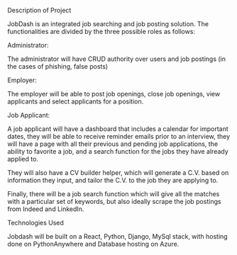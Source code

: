 Description of Project 

 

JobDash is an integrated job searching and job posting solution. The functionalities are divided by the three possible roles as follows: 

Administrator: 

The administrator will have CRUD authority over users and job postings (in the cases of phishing, false posts) 

Employer: 

The employer will be able to post job openings, close job openings, view applicants and select applicants for a position. 

Job Applicant: 

A job applicant will have a dashboard that includes a calendar for important dates, they will be able to receive reminder emails prior to an interview, they will have a page with all their previous and pending job applications, the ability to favorite a job, and a search function for the jobs they have already applied to. 

They will also have a CV builder helper, which will generate a C.V. based on information they input, and tailor the C.V. to the job they are applying to. 

Finally, there will be a job search function which will give all the matches with a particular set of keywords, but also ideally scrape the job postings from Indeed and LinkedIn. 

 

Technologies Used 

Jobdash will be built on a React, Python, Django, MySql stack, with hosting done on PythonAnywhere and Database hosting on Azure. 
